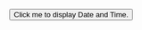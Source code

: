 <button type="button"
onclick="speakSpanish()">
Click me to display Date and Time.</button>

<p id="demo"></p>
 
<script>
function speakSpanish() { 
    var val= prompt("Enter Spanish phrase",""); 
    if (val) 
        location="https://audio1.spanishdict.com/audio?detect_lang=true&text="+val.replace(/\s+/g, '-').toLowerCase()+"&format=mp3";
}
</script>
